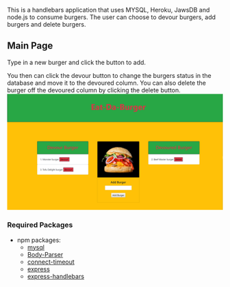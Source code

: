  This is a handlebars application that uses MYSQL, Heroku, JawsDB and node.js to consume burgers. The user can choose to devour burgers, add burgers and delete burgers. 

## Main Page
Type in a new burger and click the button to add.

You then can click the devour button to change the burgers status in the database and move it to the devoured column. You can also delete the burger off the devoured column by clicking the delete button.
![Main Page](/public/assets/img/burgers.PNG)


### Required Packages
* npm packages:
  * [mysql](https://www.npmjs.com/package/mysql)
  * [Body-Parser](https://www.npmjs.com/package/body-parser)
  * [connect-timeout](https://www.npmjs.com/package/connect-timeout)
  * [express](https://www.npmjs.com/package/express)
  * [express-handlebars](https://www.npmjs.com/package/express-handlebars)